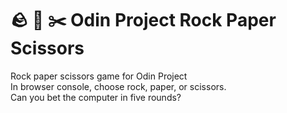 # 🪨 📰 ✂️ Odin Project Rock Paper Scissors
Rock paper scissors game for Odin Project
<br>
In browser console, choose rock, paper, or scissors. 
<br>
Can you bet the computer in five rounds?

